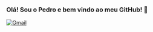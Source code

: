 ### Olá! Sou o Pedro e bem vindo ao meu GitHub! 👋
[![Gmail](https://img.shields.io/badge/Gmail-D14836?style=for-the-badge&logo=gmail&logoColor=white)](pedrohtoff@gmail.com)
